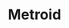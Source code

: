 ---
title: Metroid
crosslinks:
- youtubefactsbot
- youtubot
- AM2R
- anti_gif_bot
- nintendo
- u_imguralbumbot
- 3dshacks
- NintendoSwitch
- metroidcirclejerk
- 3DS
- livven
- john_yukis_bots
- gaming
- Amiibomb
- tmsbmeta
- place
- metroidvania
- AskScienceFiction
- AskReddit
- '2013'
---
